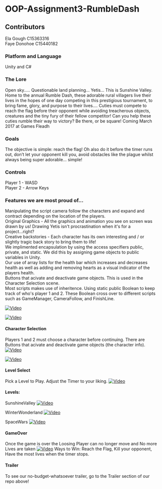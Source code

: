 # OOP-Assignment3-RumbleDash

## Contributors
Ela Gough C15363316     
Faye Donohoe C15440182

### Platform and Language
Unity and C#

### The Lore

Open sky..... Questionable land planning… Yetis… This is Sunshine Valley. Home to the annual Rumble Dash, these adorable rural villagers live their lives in the hopes of one day competing in this prestigious tournament, to bring fame, glory, and purpose to their lives…. 
Cuties must compete to reach the flag before their opponent while avoiding treacherous objects, creatures and the tiny fury of their fellow competitor! Can you help these cuties rumble their way to victory? Be there, or be square! Coming March 2017 at Games Fleadh

### Goals

The objective is simple: reach the flag! Oh also do it before the timer runs out, don’t let your opponent kill you, avoid obstacles like the plague whilst always being super adorable… simple!

### Controls
   Player 1 - WASD    
   Player 2 - Arrow Keys


### Features we are most proud of…

   Manipulating the script camera follow the characters and expand and contract depending on the location of the players.    
   Original Graphics - All the graphics and animation you see on screen was drawn by us! Drawing Yetis isn't procrastination when it's for    a project...right?    
   Creative backstories - Each character has its own interesting and / or slightly tragic back story to bring them to life!    
   We implimented encapsulation by using the access specifiers public, private, and static. We did this by assigning game objects to public    variables in Unity.    
   Our use of array lists for the health bar which increases and decreases health as well as adding and removing hearts as a visual            indicator of the players health.               
   Buttons that acivate and deactivate game objects. This is used in the Character Selection scene.            
   Most scripts makes use of inheritence.
   Using static public Boolean to keep track of who's player 1 and 2. These Boolean cross over to different scripts such as GameManager, CameraFollow, and FinishLine.

[![Video](https://github.com/ElaGough/OOP-Assignment3-RumbleDash/blob/master/Assets/_Sprites/Levels/Complete/HomePage.png?raw=true)]()

[![Video](https://github.com/ElaGough/OOP-Assignment3-RumbleDash/blob/master/Assets/_Sprites/Levels/Complete/Controls.png?raw=true )]()

#### Character Selection
Players 1 and 2 must choose a character before continuing. There are Buttons that acivate and deactivate game objects (the character info).
[![Video](https://github.com/ElaGough/OOP-Assignment3-RumbleDash/blob/master/Assets/_Sprites/Levels/Complete/BuddyStela.png?raw=true)]()

[![Video](https://github.com/ElaGough/OOP-Assignment3-RumbleDash/blob/master/Assets/_Sprites/Levels/Complete/KittyCookie.png?raw=true )]()

#### Level Select
Pick a Level to Play. Adjust the Timer to your liking.
[![Video](https://github.com/ElaGough/OOP-Assignment3-RumbleDash/blob/master/Assets/_Sprites/Levels/Complete/LevelSelect.png?raw=true )]()

#### Levels:
SunshineValley
[![Video](https://github.com/ElaGough/OOP-Assignment3-RumbleDash/blob/master/Assets/_Sprites/Levels/Complete/SunshineValley.png?raw=true )]()

WinterWonderland
[![Video](https://github.com/ElaGough/OOP-Assignment3-RumbleDash/blob/master/Assets/_Sprites/Levels/Complete/WinterWonderland.png?raw=true )]()

SpaceWars
[![Video](https://github.com/ElaGough/OOP-Assignment3-RumbleDash/blob/master/Assets/_Sprites/Levels/Complete/SpaceWars.png?raw=true )]()

#### GameOver
Once the game is over the Loosing Player can no longer move and No more Lives are taken
[![Video](https://github.com/ElaGough/OOP-Assignment3-RumbleDash/blob/master/Assets/_Sprites/Levels/Complete/GameOver.png?raw=true )]()
Ways to Win: Reach the Flag, Kill your opponent, Have the most lives when the timer stops. 

#### Trailer
To see our no-budget-whatsoever trailer, go to the Trailer section of our repo above!
